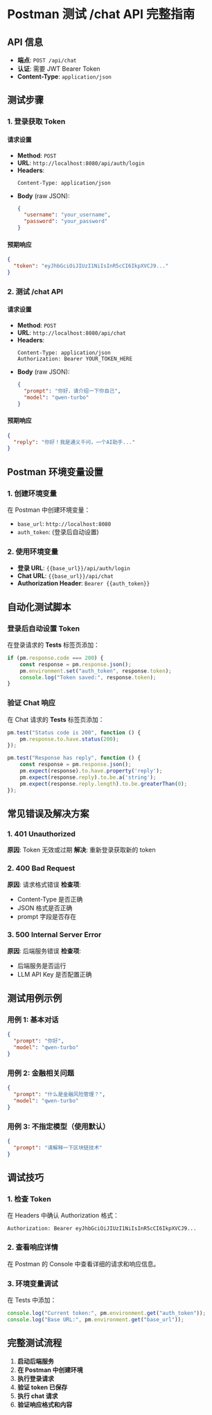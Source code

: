 # Postman 测试 /chat API 完整指南

## API 信息
- **端点**: `POST /api/chat`
- **认证**: 需要 JWT Bearer Token
- **Content-Type**: `application/json`

## 测试步骤

### 1. 登录获取 Token

#### 请求设置
- **Method**: `POST`
- **URL**: `http://localhost:8080/api/auth/login`
- **Headers**:
  ```
  Content-Type: application/json
  ```
- **Body** (raw JSON):
  ```json
  {
    "username": "your_username",
    "password": "your_password"
  }
  ```

#### 预期响应
```json
{
  "token": "eyJhbGciOiJIUzI1NiIsInR5cCI6IkpXVCJ9..."
}
```

### 2. 测试 /chat API

#### 请求设置
- **Method**: `POST`
- **URL**: `http://localhost:8080/api/chat`
- **Headers**:
  ```
  Content-Type: application/json
  Authorization: Bearer YOUR_TOKEN_HERE
  ```
- **Body** (raw JSON):
  ```json
  {
    "prompt": "你好，请介绍一下你自己",
    "model": "qwen-turbo"
  }
  ```

#### 预期响应
```json
{
  "reply": "你好！我是通义千问，一个AI助手..."
}
```

## Postman 环境变量设置

### 1. 创建环境变量
在 Postman 中创建环境变量：
- `base_url`: `http://localhost:8080`
- `auth_token`: (登录后自动设置)

### 2. 使用环境变量
- **登录 URL**: `{{base_url}}/api/auth/login`
- **Chat URL**: `{{base_url}}/api/chat`
- **Authorization Header**: `Bearer {{auth_token}}`

## 自动化测试脚本

### 登录后自动设置 Token
在登录请求的 **Tests** 标签页添加：
```javascript
if (pm.response.code === 200) {
    const response = pm.response.json();
    pm.environment.set("auth_token", response.token);
    console.log("Token saved:", response.token);
}
```

### 验证 Chat 响应
在 Chat 请求的 **Tests** 标签页添加：
```javascript
pm.test("Status code is 200", function () {
    pm.response.to.have.status(200);
});

pm.test("Response has reply", function () {
    const response = pm.response.json();
    pm.expect(response).to.have.property('reply');
    pm.expect(response.reply).to.be.a('string');
    pm.expect(response.reply.length).to.be.greaterThan(0);
});
```

## 常见错误及解决方案

### 1. 401 Unauthorized
**原因**: Token 无效或过期
**解决**: 重新登录获取新的 token

### 2. 400 Bad Request
**原因**: 请求格式错误
**检查项**:
- Content-Type 是否正确
- JSON 格式是否正确
- prompt 字段是否存在

### 3. 500 Internal Server Error
**原因**: 后端服务错误
**检查项**:
- 后端服务是否运行
- LLM API Key 是否配置正确

## 测试用例示例

### 用例 1: 基本对话
```json
{
  "prompt": "你好",
  "model": "qwen-turbo"
}
```

### 用例 2: 金融相关问题
```json
{
  "prompt": "什么是金融风险管理？",
  "model": "qwen-turbo"
}
```

### 用例 3: 不指定模型（使用默认）
```json
{
  "prompt": "请解释一下区块链技术"
}
```

## 调试技巧

### 1. 检查 Token
在 Headers 中确认 Authorization 格式：
```
Authorization: Bearer eyJhbGciOiJIUzI1NiIsInR5cCI6IkpXVCJ9...
```

### 2. 查看响应详情
在 Postman 的 Console 中查看详细的请求和响应信息。

### 3. 环境变量调试
在 Tests 中添加：
```javascript
console.log("Current token:", pm.environment.get("auth_token"));
console.log("Base URL:", pm.environment.get("base_url"));
```

## 完整测试流程

1. **启动后端服务**
2. **在 Postman 中创建环境**
3. **执行登录请求**
4. **验证 token 已保存**
5. **执行 chat 请求**
6. **验证响应格式和内容** 